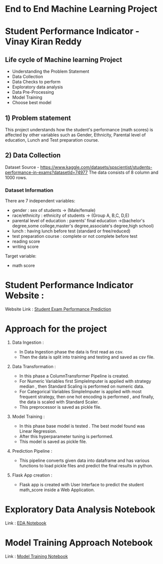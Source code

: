 # End to End Machine Learning Project

# Student Performance Indicator - Vinay Kiran Reddy
## Life cycle of Machine learning Project
* Understanding the Problem Statement
* Data Collection
* Data Checks to perform
* Exploratory data analysis
* Data Pre-Processing
* Model Training
* Choose best model

## 1) Problem statement
This project understands how the student's performance (math scores) is affected by other variables such as Gender, Ethnicity, Parental level of education, Lunch and Test preparation course.

## 2) Data Collection
Dataset Source - https://www.kaggle.com/datasets/spscientist/students-performance-in-exams?datasetId=74977
The data consists of 8 column and 1000 rows.

### Dataset Information

There are 7 independent variables:

* gender : sex of students -> (Male/female)
* race/ethnicity : ethnicity of students -> (Group A, B,C, D,E)
* parental level of education : parents' final education ->(bachelor's degree,some college,master's degree,associate's degree,high school)
* lunch : having lunch before test (standard or free/reduced)
* test preparation course : complete or not complete before test
* reading score
* writing score

Target variable:
* math score

# Student Performance Indicator Website :

Website Link : [Student Exam Performance Prediction](http://127.0.0.1:5000/predictdata)

# Approach for the project 

1. Data Ingestion : 
    * In Data Ingestion phase the data is first read as csv. 
    * Then the data is split into training and testing and saved as csv file.

2. Data Transformation : 
    * In this phase a ColumnTransformer Pipeline is created.
    * For Numeric Variables first SimpleImputer is applied with strategy median , then Standard Scaling is performed on numeric data.
    * For Categorical Variables SimpleImputer is applied with most frequent strategy, then one hot encoding is performed , and finally, the data is scaled with Standard Scaler.
    * This preprocessor is saved as pickle file.

3. Model Training : 
    * In this phase base model is tested . The best model found was Linear Regression.
    * After this hyperparameter tuning is performed.
    * This model is saved as pickle file.

4. Prediction Pipeline : 
    * This pipeline converts given data into dataframe and has various functions to load pickle files and predict the final results in python.

5. Flask App creation : 
    * Flask app is created with User Interface to predict the student math_score inside a Web Application.

# Exploratory Data Analysis Notebook

Link : [EDA Notebook](./notebook/notebook/1_EDA_STUDENT_PERFORMANCE.ipynb)

# Model Training Approach Notebook

Link : [Model Training Notebook](./notebook/notebook/notebook/2_MODEL_TRAINING.ipynb)

